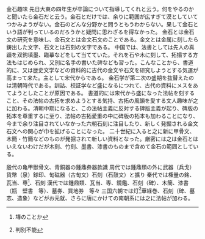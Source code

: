 金石趣味
先日大東の四年生が卒論について指導してくれと云う。何をやるのかと聞いたら金石だと云う。金石とだけでは、余りに範囲が広すぎて漠としていてつかみようがない。金石のどんな分野かと問うともうわからない。果して金石という語が判っているのだろうかと疑問に思わざるを得なかった。
金石とは金石文の研究を意味し、金石文とは金文石文のことである。金文とは金属に刻したら鋳出した文字、石文とは石刻の文字である。
中国では、法書としては先人の真蹟を双鉤填墨、臨摹などをして当てていた。それを石や木に刻して、拓搨する方法もはじめられ、又別に名手の書いた碑なども習った。こんなことから、書道的に、又は歴史文学などの資料的に古代の金文や石文を研究しようとする気運が高まって来た。主として宋代からである。
金石学が第二次の盛期を抜替えたのは清朝時代である。訓詁、校証学など盛になるにつれて、古代の資料にメスをあてようとしたことが原因である。
書道的には宋代から盛になった法帖を刻すること、その法帖の古拓を求めようとする気持、古拓の風韻を愛する文人趣味が之に加わる。清朝中期になると、この法帖主義に反対する碑版主義が起り、碑版の拓本を尊重するに至り、法帖の古拓愛重の中に碑版の拓本も加わることになり、今まで余り注目されていなかった六朝石刻に注目したり、新しく発掘される金文石文への関心が巾を拡げることになった。
二十世紀に入ると之に新に甲骨文、木簡・竹簡などのものが発掘されて新しい資料となった。厳密には之は金石とはいえないわけだが木刻、竹刻、墨書、漆書のものまで含めて金石の範囲としている。

殷代の亀甲獣骨文、青銅器の鍾鼎彜器款識
周代では鍾鼎類の外に武器（兵戈）貨幣（泉）銶印、匋磁器（古匋文）石刻（石鼓文）と擴り
秦代では権量の銘、瓦当、専[^1]、石刻
漢代では鍾鼎類、瓦当、専、鏡鑑、石刻（碑）、木簡、漆書（瓶　壁書　等）、墓券、買地券　等々
三国六朝では灯[^2]華経巻、石刻（碑、墓志、造象）などがお元就、さらに唐にかけての南朝系には之に法帖が加わる。



[^1]:塼のことか
[^2]:判別不能